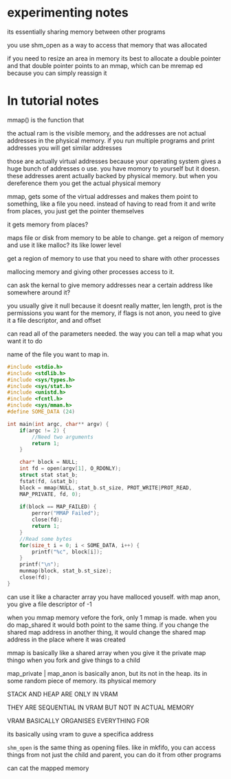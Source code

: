 # experimenting notes

its essentially sharing memory between other programs

you use shm_open as a way to access that memory that was allocated

if you need to resize an area in memory its best to allocate a double pointer
and that double pointer points to an mmap, which can be mremap ed because you can simply reassign it

# In tutorial notes
mmap() is the function that 

the actual ram is the visible memory, and the addresses are not actual addresses in the physical memory. if you run multiple programs and print addresses you will get similar addresses

those are actually virtual addresses because your operating system gives a huge bunch of addresses o use. you have momory to yourself but it doesn. these addresses arent actually backed by physical memory. but when you dereference them you get the actual physical memory

mmap, gets some of the virtual addresses and makes them point to something, like a file you need. instead of having to read from it and write from places, you just get the pointer themselves

it gets memory from places? 

maps file or disk from memory to be able to change. get a reigon of memory and use it like malloc? its like lower level

get a region of memory to use that you need to share with other processes

mallocing memory and giving other processes access to it. 

can ask the kernal to give memory addresses near a certain address like somewhere around it? 

you usually give it null because it doesnt really matter, len length, prot is the permissions you want for the memory, if flags is not anon, you need to give it a file descriptor, and and offset

can read all of the parameters needed. the way you can tell a map what you want it to do

name of the file you want to map in. 


```c
#include <stdio.h>
#include <stdlib.h>
#include <sys/types.h>
#include <sys/stat.h>
#include <unistd.h>
#include <fcntl.h>
#include <sys/mman.h>
#define SOME_DATA (24)

int main(int argc, char** argv) {
	if(argc != 2) {
		//Need two arguments
		return 1;
	}

	char* block = NULL;
	int fd = open(argv[1], O_RDONLY);
	struct stat stat_b;
	fstat(fd, &stat_b);
	block = mmap(NULL, stat_b.st_size, PROT_WRITE|PROT_READ,
	MAP_PRIVATE, fd, 0);
	
	if(block == MAP_FAILED) {
		perror("MMAP Failed");
		close(fd);
		return 1;
	}
	//Read some bytes
	for(size_t i = 0; i < SOME_DATA, i++) {
		printf("%c", block[i]);
	}
	printf("\n");
	munmap(block, stat_b.st_size);
	close(fd);
}

```

can use it like a character array you have malloced youself.
with map anon, you give a file descriptor of -1

when you mmap memory vefore the fork, only 1 mmap is made. when you do map_shared it would both point to the same thing. if you change the shared map address in another thing, it would change the shared map address in the place where it was created

mmap is basically like a shared array when you give it the private map thingo when you fork and give things to a child

map_private | map_anon is basically anon, but its not in the heap. its in some random piece of memory. its physical memory

STACK AND HEAP ARE ONLY IN VRAM

THEY ARE SEQUENTIAL IN VRAM BUT NOT IN ACTUAL MEMORY

VRAM BASICALLY ORGANISES EVERYTHING FOR 

its basically using vram to guve a specifica address

`shm_open` is the same thing as opening files. like in mkfifo, you can access things from not just the child and parent, you can do it from other programs

can cat the mapped memory

